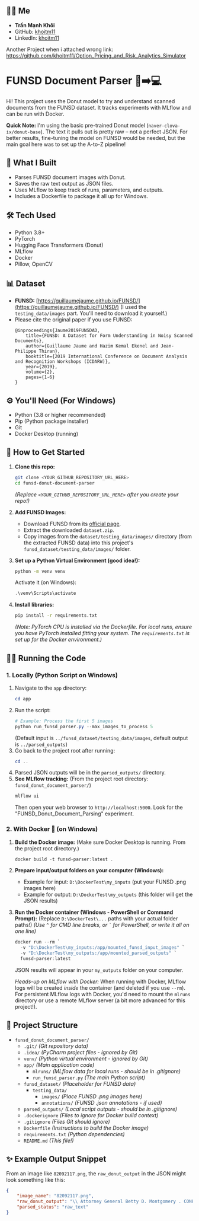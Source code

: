 ## 👨‍💻 Me

- **Trần Mạnh Khôi**
- GitHub: [khoitm11](https://github.com/khoitm11)
- LinkedIn: [khoitm11](https://www.linkedin.com/in/khoitm11)

Another Project when i attached wrong link: https://github.com/khoitm11/Option_Pricing_and_Risk_Analytics_Simulator

# FUNSD Document Parser 📄➡️💻

Hi! This project uses the Donut model to try and understand scanned documents from the FUNSD dataset. It tracks experiments with MLflow and can be run with Docker.

**Quick Note:** I'm using the basic pre-trained Donut model (`naver-clova-ix/donut-base`). The text it pulls out is pretty raw – not a perfect JSON. For better results, fine-tuning the model on FUNSD would be needed, but the main goal here was to set up the A-to-Z pipeline!

## 🚀 What I Built

*   Parses FUNSD document images with Donut.
*   Saves the raw text output as JSON files.
*   Uses MLflow to keep track of runs, parameters, and outputs.
*   Includes a Dockerfile to package it all up for Windows.

## 🛠️ Tech Used

*   Python 3.8+
*   PyTorch
*   Hugging Face Transformers (Donut)
*   MLflow
*   Docker
*   Pillow, OpenCV

## 📊 Dataset

*   **FUNSD:** [https://guillaumejaume.github.io/FUNSD/](https://guillaumejaume.github.io/FUNSD/)
    (I used the `testing_data/images` part. You'll need to download it yourself.)
*   Please cite the original paper if you use FUNSD:
    ```
    @inproceedings{Jaume2019FUNSDAD,
        title={FUNSD: A Dataset for Form Understanding in Noisy Scanned Documents},
        author={Guillaume Jaume and Hazim Kemal Ekenel and Jean-Philippe Thiran},
        booktitle={2019 International Conference on Document Analysis and Recognition Workshops (ICDARW)},
        year={2019},
        volume={2},
        pages={1-6}
    }
    ```

## ⚙️ You'll Need (For Windows)

*   Python (3.8 or higher recommended)
*   Pip (Python package installer)
*   Git
*   Docker Desktop (running)

## 🏁 How to Get Started

1.  **Clone this repo:**
    ```bash
    git clone <YOUR_GITHUB_REPOSITORY_URL_HERE>
    cd funsd-donut-document-parser
    ```
    *(Replace `<YOUR_GITHUB_REPOSITORY_URL_HERE>` after you create your repo!)*

2.  **Add FUNSD Images:**
    *   Download FUNSD from its [official page](https://guillaumejaume.github.io/FUNSD/).
    *   Extract the downloaded `dataset.zip`.
    *   Copy images from the `dataset/testing_data/images/` directory (from the extracted FUNSD data) into this project's `funsd_dataset/testing_data/images/` folder.

3.  **Set up a Python Virtual Environment (good idea!):**
    ```bash
    python -m venv venv
    ```
    Activate it (on Windows):
    ```powershell
    .\venv\Scripts\activate
    ```

4.  **Install libraries:**
    ```bash
    pip install -r requirements.txt
    ```
    *(Note: PyTorch CPU is installed via the Dockerfile. For local runs, ensure you have PyTorch installed fitting your system. The `requirements.txt` is set up for the Docker environment.)*

## 🏃‍♀️ Running the Code

### 1. Locally (Python Script on Windows)

1.  Navigate to the `app` directory:
    ```powershell
    cd app
    ```
2.  Run the script:
    ```powershell
    # Example: Process the first 5 images
    python run_funsd_parser.py --max_images_to_process 5
    ```
    (Default input is `../funsd_dataset/testing_data/images`, default output is `../parsed_outputs`)
3.  Go back to the project root after running:
    ```powershell
    cd ..
    ```
4.  Parsed JSON outputs will be in the `parsed_outputs/` directory.
5.  **See MLflow tracking:**
    (From the project root directory: `funsd_donut_document_parser/`)
    ```powershell
    mlflow ui
    ```
    Then open your web browser to `http://localhost:5000`. Look for the "FUNSD\_Donut\_Document\_Parsing" experiment.

### 2. With Docker 🐳 (on Windows)

1.  **Build the Docker image:**
    (Make sure Docker Desktop is running. From the project root directory.)
    ```powershell
    docker build -t funsd-parser:latest .
    ```

2.  **Prepare input/output folders on your computer (Windows):**
    *   Example for input: `D:\DockerTest\my_inputs` (put your FUNSD .png images here)
    *   Example for output: `D:\DockerTest\my_outputs` (this folder will get the JSON results)

3.  **Run the Docker container (Windows - PowerShell or Command Prompt):**
    (Replace `D:\DockerTest\...` paths with your actual folder paths!)
    *(Use `^` for CMD line breaks, or ``` ` ``` for PowerShell, or write it all on one line)*
    ```powershell
    docker run --rm `
      -v "D:\DockerTest\my_inputs:/app/mounted_funsd_input_images" `
      -v "D:\DockerTest\my_outputs:/app/mounted_parsed_outputs" `
      funsd-parser:latest
    ```
    JSON results will appear in your `my_outputs` folder on your computer.

    *Heads-up on MLflow with Docker:* When running with Docker, MLflow logs will be created *inside* the container (and deleted if you use `--rm`). For persistent MLflow logs with Docker, you'd need to mount the `mlruns` directory or use a remote MLflow server (a bit more advanced for this project!).

## 📂 Project Structure

- `funsd_donut_document_parser/`
  - `.git/`             *(Git repository data)*
  - `.idea/`            *(PyCharm project files - ignored by Git)*
  - `venv/`             *(Python virtual environment - ignored by Git)*
  - `app/`              *(Main application code)*
    - `mlruns/`         *(MLflow data for local runs - should be in .gitignore)*
    - `run_funsd_parser.py` *(The main Python script)*
  - `funsd_dataset/`    *(Placeholder for FUNSD data)*
    - `testing_data/`
      - `images/`       *(Place FUNSD .png images here)*
      - `annotations/`  *(FUNSD .json annotations - if used)*
  - `parsed_outputs/`   *(Local script outputs - should be in .gitignore)*
  - `.dockerignore`     *(Files to ignore for Docker build context)*
  - `.gitignore`        *(Files Git should ignore)*
  - `Dockerfile`        *(Instructions to build the Docker image)*
  - `requirements.txt`  *(Python dependencies)*
  - `README.md`         *(This file!)*

## ✨ Example Output Snippet

From an image like `82092117.png`, the `raw_donut_output` in the JSON might look something like this:
```json
{
    "image_name": "82092117.png",
    "raw_donut_output": "\\ Attorney General Betty D. Montgomery . CONFIDENTIAL FACSIMILE TRANSMISSION ... (actual output is longer and will vary per image)",
    "parsed_status": "raw_text"
}

